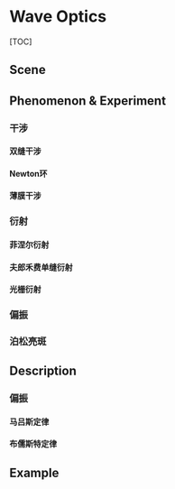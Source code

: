 # Wave Optics

[TOC]

## Scene

## Phenomenon & Experiment

### 干涉

#### 双缝干涉

#### Newton环

#### 薄膜干涉

### 衍射

#### 菲涅尔衍射

#### 夫郎禾费单缝衍射

#### 光栅衍射

### 偏振

### 泊松亮斑

## Description

### 偏振

#### 马吕斯定律

#### 布儒斯特定律

## Example